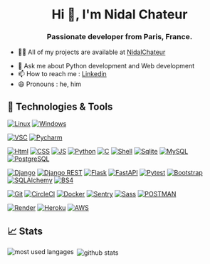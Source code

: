 <h1 align="center">Hi 👋, I'm Nidal Chateur</h1>
<h3 align="center">Passionate developer from Paris, France.</h3>



<!-- - 🔭 I’m currently working on  -->
- 👨‍💻 All of my projects are available at [NidalChateur](https://github.com/NidalChateur?tab=repositories)
<!-- - 🌱 I’m currently learning the React Framework -->
- 💬 Ask me about Python development and Web development
- 📫 How to reach me : <a href="https://www.linkedin.com/in/nidal-chateur-a9aa8a1b5/">Linkedin</a>
- 😄 Pronouns : he, him



## 🔧 Technologies & Tools

[![Linux](https://img.shields.io/badge/OS-Linux-informational?style=flat&logo=Linux&logoColor=white&color=red)](https://www.linux.org/)
[![Windows](https://img.shields.io/badge/OS-Windows-informational?style=flat&logo=Windows&logoColor=white&color=red)](https://www.microsoft.com/fr-fr/windows)

[![VSC](https://img.shields.io/badge/Editor-Visual_Studio_Code-informational?style=flat&logo=visual-studio-code&logoColor=white)](https://code.visualstudio.com/)
[![Pycharm](https://img.shields.io/badge/Editor-Pycharm-informational?style=flat&logo=Pycharm&logoColor=white)](https://www.jetbrains.com/fr-fr/pycharm/)

[![Html](https://img.shields.io/badge/Code-Html5-informational?style=flat&logo=Html5&logoColor=white&color=black)](https://developer.mozilla.org/fr/docs/Web/HTML)
[![CSS](https://img.shields.io/badge/Code-CSS3-informational?style=flat&logo=css3&logoColor=white&color=black)](https://developer.mozilla.org/fr/docs/Web/CSS)
[![JS](https://img.shields.io/badge/Code-JavaScript-informational?style=flat&logo=JavaScript&logoColor=white&color=black)](https://developer.mozilla.org/fr/docs/Web/JavaScript)
[![Python](https://img.shields.io/badge/Code-Python-informational?style=flat&logo=python&logoColor=white&color=black)](https://www.python.org/)
[![C](https://img.shields.io/badge/Code-C-informational?style=flat&logo=c&logoColor=white&color=black)](https://fr.wikipedia.org/wiki/C_(langage))
[![Shell](https://img.shields.io/badge/Code-Shell-informational?style=flat&logo=gnubash&logoColor=white&color=black)](https://fr.wikipedia.org/wiki/Shell_Unix)
[![Sqlite](https://img.shields.io/badge/Code-SQLite-informational?style=flat&logo=sqlite&logoColor=white&color=black)](https://www.sqlite.org/index.html)
[![MySQL](https://img.shields.io/badge/Code-MySQL-informational?style=flat&logo=MySQL&logoColor=white&color=black)](https://www.mysql.com/fr/)
[![PostgreSQL](https://img.shields.io/badge/Code-PostgreSQL-informational?style=flat&logo=PostgreSQL&logoColor=white&color=black)](https://www.postgresql.org/)

[![Django](https://img.shields.io/badge/Framework-django-informational?style=flat&logo=django&logoColor=white&color=36D653)](https://www.djangoproject.com/)
[![Django REST](https://img.shields.io/badge/Framework-djangoRest-informational?style=flat&logo=django&logoColor=white&color=36D653)](https://www.django-rest-framework.org/)
[![Flask](https://img.shields.io/badge/Framework-flask-informational?style=flat&logo=flask&logoColor=white&color=36D653)](https://flask.palletsprojects.com/en/3.0.x/)
[![FastAPI](https://img.shields.io/badge/Framework-FastAPI-informational?style=flat&logo=fastapi&logoColor=white&color=36D653)](https://fastapi.tiangolo.com/)
[![Pytest](https://img.shields.io/badge/Framework-pytest-informational?style=flat&logo=pytest&logoColor=white&color=36D653)](https://docs.pytest.org/en/8.0.x/)
[![Bootstrap](https://img.shields.io/badge/Framework-Bootstrap-informational?style=flat&logo=Bootstrap&logoColor=white&color=36D653)](https://getbootstrap.com/)
[![SQLAlchemy](https://img.shields.io/badge/Library-SQLAlchemy-informational?style=flat&logo=sqlalchemy&logoColor=white&color=36D653)](https://www.sqlalchemy.org/)
[![BS4](https://img.shields.io/badge/Library-BeautifulSoup-informational?style=flat&color=36D653)](https://www.crummy.com/software/BeautifulSoup/)

[![Git](https://img.shields.io/badge/Tool-git-informational?style=flat&logo=git&logoColor=white&color=purple)](https://github.com/)
[![CircleCI](https://img.shields.io/badge/Tool-CircleCI-informational?style=flat&logo=CircleCI&logoColor=white&color=purple)](https://circleci.com/)
[![Docker](https://img.shields.io/badge/Tool-Docker-informational?style=flat&logo=Docker&logoColor=white&color=purple)](https://hub.docker.com/)
[![Sentry](https://img.shields.io/badge/Tool-Sentry-informational?style=flat&logo=Sentry&logoColor=white&color=purple)](https://sentry.io/)
[![Sass](https://img.shields.io/badge/Tool-Sass-informational?style=flat&logo=Sass&logoColor=white&color=purple)](https://sass-lang.com/)
[![POSTMAN](https://img.shields.io/badge/Tool-Postman-informational?style=flat&logo=POSTMAN&logoColor=white&color=purple)](https://www.postman.com/)

[![Render](https://img.shields.io/badge/Cloud-Render-informational?style=flat&logo=Render&logoColor=white&color=orange)](https://render.com/)
[![Heroku](https://img.shields.io/badge/Cloud-Heroku-informational?style=flat&logo=Heroku&logoColor=white&color=orange)](https://www.heroku.com/)
[![AWS](https://img.shields.io/badge/Cloud-AWS-informational?style=flat&logo=amazonaws&logoColor=white&color=orange)](https://aws.amazon.com/fr/)

## 📈 Stats

<!-- most used langages -->
<p><img align="left" src="https://github-readme-stats.vercel.app/api/top-langs?username=NidalChateur&show_icons=true&locale=en&layout=compact" alt="most used langages" /></p>


<!-- github stats -->
<p>&nbsp;<img align="center" src="https://github-readme-stats.vercel.app/api?username=NidalChateur&show_icons=true&locale=en" alt="github stats" /></p>
